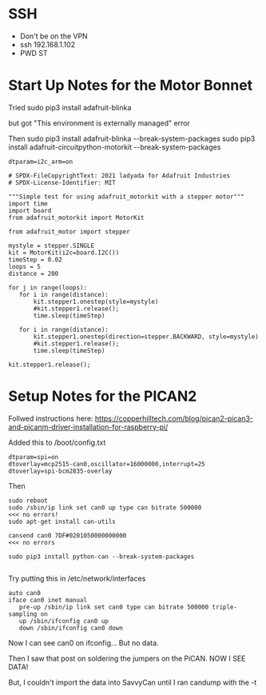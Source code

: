 # SSH

* Don't be on the VPN
* ssh 192.168.1.102
* PWD ST 



# Start Up Notes for the Motor Bonnet

Tried
sudo pip3 install adafruit-blinka

but got "This environment is externally managed" error

Then
sudo pip3 install adafruit-blinka --break-system-packages
sudo pip3 install adafruit-circuitpython-motorkit --break-system-packages

```
dtparam=i2c_arm=on
```

```
# SPDX-FileCopyrightText: 2021 ladyada for Adafruit Industries
# SPDX-License-Identifier: MIT

"""Simple test for using adafruit_motorkit with a stepper motor"""
import time
import board
from adafruit_motorkit import MotorKit

from adafruit_motor import stepper

mystyle = stepper.SINGLE
kit = MotorKit(i2c=board.I2C())
timeStep = 0.02
loops = 5
distance = 200

for j in range(loops):
   for i in range(distance):
       kit.stepper1.onestep(style=mystyle)
       #kit.stepper1.release();
       time.sleep(timeStep)

   for i in range(distance):
       kit.stepper1.onestep(direction=stepper.BACKWARD, style=mystyle)
       #kit.stepper1.release();
       time.sleep(timeStep)

kit.stepper1.release();
```

# Setup Notes for the PICAN2

Follwed instructions here: https://copperhilltech.com/blog/pican2-pican3-and-picanm-driver-installation-for-raspberry-pi/

Added this to /boot/config.txt

```
dtparam=spi=on
dtoverlay=mcp2515-can0,oscillator=16000000,interrupt=25
dtoverlay=spi-bcm2835-overlay 
```

Then
```
sudo reboot
sudo /sbin/ip link set can0 up type can bitrate 500000                    <<< no errors!
sudo apt-get install can-utils

cansend can0 7DF#0201050000000000                                         <<< no errors

sudo pip3 install python-can --break-system-packages


```

Try putting this in /etc/network/interfaces

```
auto can0
iface can0 inet manual
   pre-up /sbin/ip link set can0 type can bitrate 500000 triple-sampling on
   up /sbin/ifconfig can0 up
   down /sbin/ifconfig can0 down
```
   
Now I can see can0 on ifconfig...
But no data.

Then I saw that post on soldering the jumpers on the PiCAN. NOW I SEE DATA!

But, I couldn't import the data into SavvyCan until I ran candump with the -t 


